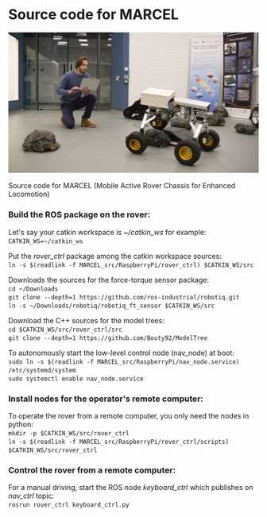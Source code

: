 # Source code for MARCEL

<p align="center">
	<img src="cover_picture.png?raw=true" width="600">
</p>


Source code for MARCEL (Mobile Active Rover Chassis for Enhanced Locomotion)

### Build the ROS package on the rover:

Let's say your catkin workspace is *~/catkin_ws* for example:<br />
`CATKIN_WS=~/catkin_ws`

Put the *rover_ctrl* package among the catkin workspace sources:<br />
`ln -s $(readlink -f MARCEL_src/RaspberryPi/rover_ctrl) $CATKIN_WS/src`

Downloads the sources for the force-torque sensor package:<br />
`cd ~/Downloads`<br />
`git clone --depth=1 https://github.com/ros-industrial/robotiq.git`<br />
`ln -s ~/Downloads/robotiq/robotiq_ft_sensor $CATKIN_WS/src`

Download the C++ sources for the model trees:<br />
`cd $CATKIN_WS/src/rover_ctrl/src`<br />
`git clone --depth=1 https://github.com/Bouty92/ModelTree`

To autonomously start the low-level control node (nav_node) at boot:<br />
`sudo ln -s $(readlink -f MARCEL_src/RaspberryPi/nav_node.service) /etc/systemd/system`<br />
`sudo systemctl enable nav_node.service`


### Install nodes for the operator's remote computer:

To operate the rover from a remote computer, you only need the nodes in python:<br />
`mkdir -p $CATKIN_WS/src/rover_ctrl`<br />
`ln -s $(readlink -f MARCEL_src/RaspberryPi/rover_ctrl/scripts) $CATKIN_WS/src/rover_ctrl`


### Control the rover from a remote computer:

For a manual driving, start the ROS node *keyboard_ctrl* which publishes on *nav_ctrl* topic:<br />
`rosrun rover_ctrl keyboard_ctrl.py`
